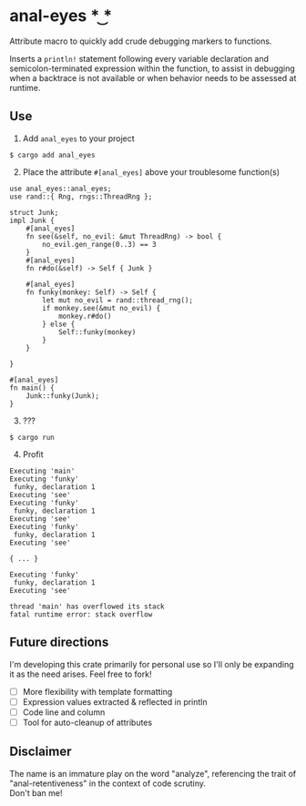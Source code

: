 
# anal-eyes  \* ͜\*
Attribute macro to quickly add crude debugging markers to functions. <br>

Inserts a `println!` statement following every variable declaration
and semicolon-terminated expression within the function, to assist in debugging
when a backtrace is not available or when behavior needs to be assessed at runtime.

## Use
1. Add `anal_eyes` to your project
```
$ cargo add anal_eyes
```
2. Place the attribute `#[anal_eyes]` above your troublesome function(s)
```
use anal_eyes::anal_eyes;
use rand::{ Rng, rngs::ThreadRng };

struct Junk;
impl Junk {
    #[anal_eyes]
    fn see(&self, no_evil: &mut ThreadRng) -> bool {
        no_evil.gen_range(0..3) == 3
    }
    #[anal_eyes]
    fn r#do(&self) -> Self { Junk }

    #[anal_eyes]
    fn funky(monkey: Self) -> Self {
        let mut no_evil = rand::thread_rng();
        if monkey.see(&mut no_evil) {
            monkey.r#do()
        } else {
            Self::funky(monkey)
        }
    }

}

#[anal_eyes]
fn main() {
    Junk::funky(Junk);
}

```
3. ???
```
$ cargo run
```
4. Profit
```
Executing 'main'
Executing 'funky'
 funky, declaration 1
Executing 'see'
Executing 'funky'
 funky, declaration 1
Executing 'see'
Executing 'funky'
 funky, declaration 1
Executing 'see'

{ ... }

Executing 'funky'
 funky, declaration 1
Executing 'see'

thread 'main' has overflowed its stack
fatal runtime error: stack overflow
```

## Future directions
I'm developing this crate primarily for personal use so I'll only be expanding it
as the need arises. Feel free to fork!
- [ ] More flexibility with template formatting
- [ ] Expression values extracted & reflected in println
- [ ] Code line and column
- [ ] Tool for auto-cleanup of attributes

## Disclaimer
The name is an immature play on the word "analyze", referencing the trait of 
"anal-retentiveness" in the context of code scrutiny. <br> Don't ban me!
